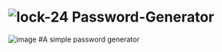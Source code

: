 # ![lock-24](https://user-images.githubusercontent.com/69309461/182331182-47115bcd-49f6-45ec-afa3-2fb6de351e04.png) Password-Generator

![image](https://user-images.githubusercontent.com/69309461/182330813-dc0530ba-52c0-4fa9-adfe-cf6508380fd5.png)
#A simple password generator
